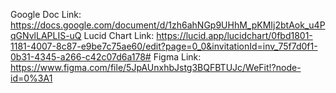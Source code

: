 Google Doc Link: https://docs.google.com/document/d/1zh6ahNGp9UHhM_pKMIj2btAok_u4PqGNvlLAPLIS-uQ
Lucid Chart Link: https://lucid.app/lucidchart/0fbd1801-1181-4007-8c87-e9be7c75ae60/edit?page=0_0&invitationId=inv_75f7d0f1-0b31-4345-a266-c42c07d6a178#
Figma Link: https://www.figma.com/file/5JpAUnxhbJstg3BQFBTUJc/WeFit!?node-id=0%3A1
